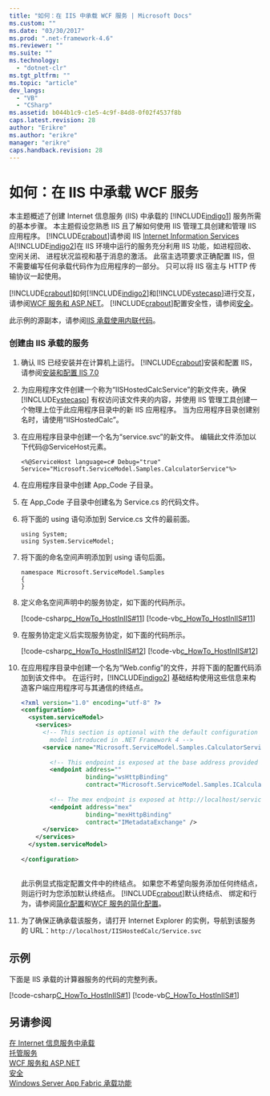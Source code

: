 ```yaml
---
title: "如何：在 IIS 中承载 WCF 服务 | Microsoft Docs"
ms.custom: ""
ms.date: "03/30/2017"
ms.prod: ".net-framework-4.6"
ms.reviewer: ""
ms.suite: ""
ms.technology: 
  - "dotnet-clr"
ms.tgt_pltfrm: ""
ms.topic: "article"
dev_langs: 
  - "VB"
  - "CSharp"
ms.assetid: b044b1c9-c1e5-4c9f-84d8-0f02f4537f8b
caps.latest.revision: 28
author: "Erikre"
ms.author: "erikre"
manager: "erikre"
caps.handback.revision: 28
---
```

# 如何：在 IIS 中承载 WCF 服务
本主题概述了创建 Internet 信息服务 (IIS) 中承载的 [!INCLUDE[indigo1](../../../../includes/indigo1-md.md)] 服务所需的基本步骤。 本主题假设您熟悉 IIS 且了解如何使用 IIS 管理工具创建和管理 IIS 应用程序。 [!INCLUDE[crabout](../../../../includes/crabout-md.md)]请参阅 IIS [Internet Information Services](http://go.microsoft.com/fwlink/?LinkId=132449) A[!INCLUDE[indigo2](../../../../includes/indigo2-md.md)]在 IIS 环境中运行的服务充分利用 IIS 功能，如进程回收、 空闲关闭、 进程状况监视和基于消息的激活。 此宿主选项要求正确配置 IIS，但不需要编写任何承载代码作为应用程序的一部分。 只可以将 IIS 宿主与 HTTP 传输协议一起使用。  
  
 [!INCLUDE[crabout](../../../../includes/crabout-md.md)]如何[!INCLUDE[indigo2](../../../../includes/indigo2-md.md)]和[!INCLUDE[vstecasp](../../../../includes/vstecasp-md.md)]进行交互，请参阅[WCF 服务和 ASP.NET](../../../../docs/framework/wcf/feature-details/wcf-services-and-aspnet.md)。 [!INCLUDE[crabout](../../../../includes/crabout-md.md)]配置安全性，请参阅[安全](../../../../docs/framework/wcf/feature-details/security.md)。  
  
 此示例的源副本，请参阅[IIS 承载使用内联代码](../../../../docs/framework/wcf/samples/iis-hosting-using-inline-code.md)。  
  
### <a name="to-create-a-service-hosted-by-iis"></a>创建由 IIS 承载的服务  
  
1.  确认 IIS 已经安装并在计算机上运行。 [!INCLUDE[crabout](../../../../includes/crabout-md.md)]安装和配置 IIS，请参阅[安装和配置 IIS 7.0](http://go.microsoft.com/fwlink/?LinkID=132128)  
  
2.  为应用程序文件创建一个称为“IISHostedCalcService”的新文件夹，确保 [!INCLUDE[vstecasp](../../../../includes/vstecasp-md.md)] 有权访问该文件夹的内容，并使用 IIS 管理工具创建一个物理上位于此应用程序目录中的新 IIS 应用程序。 当为应用程序目录创建别名时，请使用“IISHostedCalc”。  
  
3.  在应用程序目录中创建一个名为“service.svc”的新文件。 编辑此文件添加以下代码@ServiceHost元素。  
  
    ```  
    <%@ServiceHost language=c# Debug="true" Service="Microsoft.ServiceModel.Samples.CalculatorService"%>  
    ```  
  
4.  在应用程序目录中创建 App_Code 子目录。  
  
5.  在 App_Code 子目录中创建名为 Service.cs 的代码文件。  
  
6.  将下面的 using 语句添加到 Service.cs 文件的最前面。  
  
    ```  
    using System;  
    using System.ServiceModel;  
    ```  
  
7.  将下面的命名空间声明添加到 using 语句后面。  
  
    ```  
    namespace Microsoft.ServiceModel.Samples  
    {  
    }  
    ```  
  
8.  定义命名空间声明中的服务协定，如下面的代码所示。  
  
     [!code-csharp[c_HowTo_HostInIIS#11](../../../../samples/snippets/csharp/VS_Snippets_CFX/c_howto_hostiniis/cs/source.cs#11)]
     [!code-vb[c_HowTo_HostInIIS#11](../../../../samples/snippets/visualbasic/VS_Snippets_CFX/c_howto_hostiniis/vb/source.vb#11)]  
  
9. 在服务协定定义后实现服务协定，如下面的代码所示。  
  
     [!code-csharp[c_HowTo_HostInIIS#12](../../../../samples/snippets/csharp/VS_Snippets_CFX/c_howto_hostiniis/cs/source.cs#12)]
     [!code-vb[c_HowTo_HostInIIS#12](../../../../samples/snippets/visualbasic/VS_Snippets_CFX/c_howto_hostiniis/vb/source.vb#12)]  
  
10. 在应用程序目录中创建一个名为“Web.config”的文件，并将下面的配置代码添加到该文件中。 在运行时，[!INCLUDE[indigo2](../../../../includes/indigo2-md.md)] 基础结构使用这些信息来构造客户端应用程序可与其通信的终结点。  
  
    ```xml  
    <?xml version="1.0" encoding="utf-8" ?>  
    <configuration>  
      <system.serviceModel>  
        <services>  
          <!-- This section is optional with the default configuration  
            model introduced in .NET Framework 4 -->  
          <service name="Microsoft.ServiceModel.Samples.CalculatorService">  
  
            <!-- This endpoint is exposed at the base address provided by host:                                        http://localhost/servicemodelsamples/service.svc  -->  
            <endpoint address=""  
                      binding="wsHttpBinding"  
                      contract="Microsoft.ServiceModel.Samples.ICalculator" />  
  
            <!-- The mex endpoint is exposed at http://localhost/servicemodelsamples/service.svc/mex -->  
            <endpoint address="mex"  
                      binding="mexHttpBinding"  
                      contract="IMetadataExchange" />  
          </service>  
        </services>  
      </system.serviceModel>  
  
    </configuration>  
  
    ```  
  
     此示例显式指定配置文件中的终结点。 如果您不希望向服务添加任何终结点，则运行时为您添加默认终结点。 [!INCLUDE[crabout](../../../../includes/crabout-md.md)]默认终结点、 绑定和行为，请参阅[简化配置](../../../../docs/framework/wcf/simplified-configuration.md)和[WCF 服务的简化配置](../../../../docs/framework/wcf/samples/simplified-configuration-for-wcf-services.md)。  
  
11. 为了确保正确承载该服务，请打开 Internet Explorer 的实例，导航到该服务的 URL：`http://localhost/IISHostedCalc/Service.svc`  
  
## <a name="example"></a>示例  
 下面是 IIS 承载的计算器服务的代码的完整列表。  
  
 [!code-csharp[C_HowTo_HostInIIS#1](../../../../samples/snippets/csharp/VS_Snippets_CFX/c_howto_hostiniis/cs/source.cs#1)]
 [!code-vb[C_HowTo_HostInIIS#1](../../../../samples/snippets/visualbasic/VS_Snippets_CFX/c_howto_hostiniis/vb/source.vb#1)]  
  
 <!-- TODO: review snippet reference [!code[c_HowTo_HostInIIS#100](../../../../samples/snippets/common/VS_Snippets_CFX/c_howto_hostiniis/common/web.config#100)]  -->  
  
## <a name="see-also"></a>另请参阅  
 [在 Internet 信息服务中承载](../../../../docs/framework/wcf/feature-details/hosting-in-internet-information-services.md)   
 [托管服务](../../../../docs/framework/wcf/hosting-services.md)   
 [WCF 服务和 ASP.NET](../../../../docs/framework/wcf/feature-details/wcf-services-and-aspnet.md)   
 [安全](../../../../docs/framework/wcf/feature-details/security.md)   
 [Windows Server App Fabric 承载功能](http://go.microsoft.com/fwlink/?LinkId=201276)